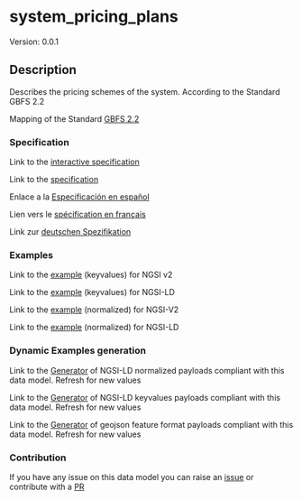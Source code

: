 # system_pricing_plans
Version: 0.0.1

## Description 

Describes the pricing schemes of the system. According to the Standard GBFS 2.2

Mapping of the Standard [GBFS 2.2](https://github.com/NABSA/gbfs/blob/v2.2/gbfs.md)
### Specification

Link to the [interactive specification](https://swagger.lab.fiware.org/?url=https://github.com/smart-data-models/dataModel.GBFS/blob/master/system_pricing_plans/swagger.yaml)

Link to the [specification](https://github.com/smart-data-models/dataModel.GBFS/blob/master/system_pricing_plans/doc/spec.md)

Enlace a la [Especificación en español](https://github.com/smart-data-models/dataModel.GBFS/blob/master/system_pricing_plans/doc/spec_ES.md)

Lien vers le [spécification en français](https://github.com/smart-data-models/dataModel.GBFS/blob/master/system_pricing_plans/doc/spec_FR.md)

Link zur [deutschen Spezifikation](https://github.com/smart-data-models/dataModel.GBFS/blob/master/system_pricing_plans/doc/spec_DE.md)
### Examples

Link to the [example](https://github.com/smart-data-models/dataModel.GBFS/blob/master/system_pricing_plans/examples/example.json) (keyvalues) for NGSI v2

Link to the [example](https://github.com/smart-data-models/dataModel.GBFS/blob/master/system_pricing_plans/examples/example.jsonld) (keyvalues) for NGSI-LD

Link to the [example](https://github.com/smart-data-models/dataModel.GBFS/blob/master/system_pricing_plans/examples/example-normalized.json) (normalized) for NGSI-V2

Link to the [example](https://github.com/smart-data-models/dataModel.GBFS/blob/master/system_pricing_plans/examples/example-normalized.jsonld) (normalized) for NGSI-LD
### Dynamic Examples generation

Link to the [Generator](https://smartdatamodels.org/extra/ngsi-ld_generator.php?schemaUrl=https://raw.githubusercontent.com/smart-data-models/dataModel.GBFS/master/system_pricing_plans/schema.json&email=info@smartdatamodels.org) of NGSI-LD normalized payloads compliant with this data model. Refresh for new values

Link to the [Generator](https://smartdatamodels.org/extra/ngsi-ld_generator_keyvalues.php?schemaUrl=https://raw.githubusercontent.com/smart-data-models/dataModel.GBFS/master/system_pricing_plans/schema.json&email=info@smartdatamodels.org) of NGSI-LD keyvalues payloads compliant with this data model. Refresh for new values

Link to the [Generator](https://smartdatamodels.org/extra/geojson_features_generator_v1.0.php?schemaUrl=https://raw.githubusercontent.com/smart-data-models/dataModel.GBFS/master/system_pricing_plans/schema.json&email=info@smartdatamodels.org) of geojson feature format payloads compliant with this data model. Refresh for new values
### Contribution

 If you have any issue on this data model you can raise an [issue](https://github.com/smart-data-models/dataModel.GBFS/issues)  or contribute with a [PR](https://github.com/smart-data-models/dataModel.GBFS/pulls)